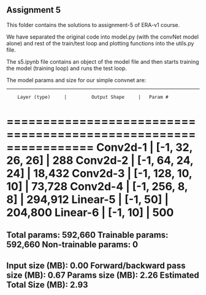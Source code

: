 ## Assignment 5

This folder contains the solutions to assignment-5 of ERA-v1 course.

We have separated the original code into model.py (with the convNet model alone) and rest of the train/test loop and plotting functions into the utils.py file.

The s5.ipynb file contains an object of the model file and then starts training the model (training loop) and runs the test loop.

The model params and size for our simple convnet are:

----------------------------------------------------------------
        Layer (type)     |         Output Shape     |   Param #
================================================================
            Conv2d-1     |      [-1, 32, 26, 26]    |       288
            Conv2d-2     |      [-1, 64, 24, 24]    |    18,432
            Conv2d-3     |     [-1, 128, 10, 10]    |    73,728
            Conv2d-4     |       [-1, 256, 8, 8]    |   294,912
            Linear-5     |              [-1, 50]    |   204,800
            Linear-6     |              [-1, 10]    |       500
================================================================
Total params: 592,660
Trainable params: 592,660
Non-trainable params: 0
----------------------------------------------------------------
Input size (MB): 0.00
Forward/backward pass size (MB): 0.67
Params size (MB): 2.26
Estimated Total Size (MB): 2.93
----------------------------------------------------------------
